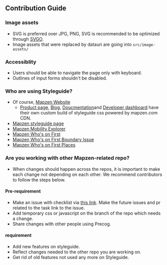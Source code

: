 Contribution Guide
-----------------

### Image assets

- SVG is preferred over JPG, PNG, SVG is recommended to be optimized through [SVGO](https://github.com/svg/svgo).
- Image assets that were replaced by datauri are going into `src/image-assets/`

### Accessiblity

- Users should be able to navigate the page only with keyboard.
- Outlines of input forms shouldn't be disabled.

### Who are using Styleguide?

- Of course, [Mapzen Website](https://mapzen.com/)
  - [Product page](https://mapzen.com/products/), [Blog](https://mapzen.com/blog/), [Doucmentation](https://mapzen.com/documentation/)and [Developer dashboard](https://mapzen.com/developers/sign_in) have their own custom build of styleguide css powered by mapzen.com CDN.
- [Mapzen styleguide page](https://mapzen.com/common/styleguide/)
- [Mapzen Mobility Explorer](https://mapzen.com/mobility/explorer)
- [Mapzen Who's on First](https://whosonfirst.mapzen.com/)
- [Mapzen Who's on First Boundary Issue](https://whosonfirst.mapzen.com/boundaryissues/)
- [Mapzen Who's on First Places](https://whosonfirst.mapzen.com/places/)


### Are you working with other Mapzen-related repo?

- When changes should happen across the repos, it is important to make each change not depending on each other. We recommend contributors to follow the steps below.

#### Pre-requirement
- Make an issue with checklist via [this link](https://github.com/mapzen/styleguide/issues/new?body=%23%23%23%20Are%20you%20working%20with%20other%20Mapzen-related%20repo%3F%20Please%20follow%20the%20steps%20below.%0A%0A%23%23%23%23%20pre-requirement%20%0A-%20%5B%20%5D%20Add%20temporary%20css%20or%20javascript%20on%20the%20branch%20of%20the%20repo%20which%20needs%20a%20change.%20%0A-%20%5B%20%5D%20Share%20changes%20with%20other%20people%20using%20Precog%0A%0A%23%23%23%23%20requirement%20%0A-%20%5B%20%5D%20Add%20new%20features%20on%20styleguide%20%0A-%20%5B%20%5D%20Reflect%20changes%20needed%20to%20the%20other%20repo%20you%20are%20working%20on%20%0A-%20%5B%20%5D%20Get%20rid%20of%20old%20features%20not%20used%20any%20more%20on%20Styleguide.%0A). Make the future issues and pr related to the task link to the issue.
- Add temporary css or javascript on the branch of the repo which needs a change.
- Share changes with other people using Precog.

#### requirement
- Add new features on styleguide.
- Reflect changes needed to the other repo you are working on.
- Get rid of old features not used any more on Styleguide.
